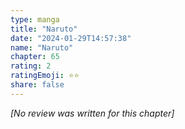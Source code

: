 ```yaml
---
type: manga
title: "Naruto"
date: "2024-01-29T14:57:38"
name: "Naruto"
chapter: 65
rating: 2
ratingEmoji: ⭐️⭐️
share: false
---
```


*[No review was written for this chapter]*
